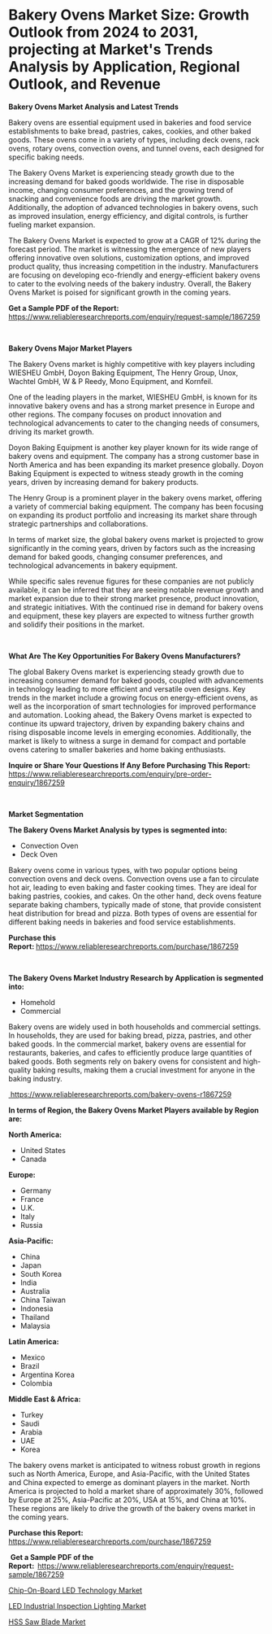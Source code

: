 <p><h1>Bakery Ovens Market Size: Growth Outlook from 2024 to 2031, projecting at Market's Trends Analysis by Application, Regional Outlook, and Revenue</h1></p><p><strong>Bakery Ovens Market Analysis and Latest Trends</strong></p>
<p><p>Bakery ovens are essential equipment used in bakeries and food service establishments to bake bread, pastries, cakes, cookies, and other baked goods. These ovens come in a variety of types, including deck ovens, rack ovens, rotary ovens, convection ovens, and tunnel ovens, each designed for specific baking needs.</p><p>The Bakery Ovens Market is experiencing steady growth due to the increasing demand for baked goods worldwide. The rise in disposable income, changing consumer preferences, and the growing trend of snacking and convenience foods are driving the market growth. Additionally, the adoption of advanced technologies in bakery ovens, such as improved insulation, energy efficiency, and digital controls, is further fueling market expansion.</p><p>The Bakery Ovens Market is expected to grow at a CAGR of 12% during the forecast period. The market is witnessing the emergence of new players offering innovative oven solutions, customization options, and improved product quality, thus increasing competition in the industry. Manufacturers are focusing on developing eco-friendly and energy-efficient bakery ovens to cater to the evolving needs of the bakery industry. Overall, the Bakery Ovens Market is poised for significant growth in the coming years.</p></p>
<p><strong>Get a Sample PDF of the Report:&nbsp;</strong> <a href="https://www.reliableresearchreports.com/enquiry/request-sample/1867259">https://www.reliableresearchreports.com/enquiry/request-sample/1867259</a></p>
<p>&nbsp;</p>
<p><strong>Bakery Ovens Major Market Players</strong></p>
<p><p>The Bakery Ovens market is highly competitive with key players including WIESHEU GmbH, Doyon Baking Equipment, The Henry Group, Unox, Wachtel GmbH, W & P Reedy, Mono Equipment, and Kornfeil. </p><p>One of the leading players in the market, WIESHEU GmbH, is known for its innovative bakery ovens and has a strong market presence in Europe and other regions. The company focuses on product innovation and technological advancements to cater to the changing needs of consumers, driving its market growth.</p><p>Doyon Baking Equipment is another key player known for its wide range of bakery ovens and equipment. The company has a strong customer base in North America and has been expanding its market presence globally. Doyon Baking Equipment is expected to witness steady growth in the coming years, driven by increasing demand for bakery products.</p><p>The Henry Group is a prominent player in the bakery ovens market, offering a variety of commercial baking equipment. The company has been focusing on expanding its product portfolio and increasing its market share through strategic partnerships and collaborations.</p><p>In terms of market size, the global bakery ovens market is projected to grow significantly in the coming years, driven by factors such as the increasing demand for baked goods, changing consumer preferences, and technological advancements in bakery equipment.</p><p>While specific sales revenue figures for these companies are not publicly available, it can be inferred that they are seeing notable revenue growth and market expansion due to their strong market presence, product innovation, and strategic initiatives. With the continued rise in demand for bakery ovens and equipment, these key players are expected to witness further growth and solidify their positions in the market.</p></p>
<p>&nbsp;</p>
<p><strong>What Are The Key Opportunities For Bakery Ovens Manufacturers?</strong></p>
<p><p>The global Bakery Ovens market is experiencing steady growth due to increasing consumer demand for baked goods, coupled with advancements in technology leading to more efficient and versatile oven designs. Key trends in the market include a growing focus on energy-efficient ovens, as well as the incorporation of smart technologies for improved performance and automation. Looking ahead, the Bakery Ovens market is expected to continue its upward trajectory, driven by expanding bakery chains and rising disposable income levels in emerging economies. Additionally, the market is likely to witness a surge in demand for compact and portable ovens catering to smaller bakeries and home baking enthusiasts.</p></p>
<p><strong>Inquire or Share Your Questions If Any Before Purchasing This Report:</strong> <a href="https://www.reliableresearchreports.com/enquiry/pre-order-enquiry/1867259">https://www.reliableresearchreports.com/enquiry/pre-order-enquiry/1867259</a></p>
<p>&nbsp;</p>
<p><strong>Market Segmentation</strong></p>
<p><strong>The Bakery Ovens Market Analysis by types is segmented into:</strong></p>
<p><ul><li>Convection Oven</li><li>Deck Oven</li></ul></p>
<p><p>Bakery ovens come in various types, with two popular options being convection ovens and deck ovens. Convection ovens use a fan to circulate hot air, leading to even baking and faster cooking times. They are ideal for baking pastries, cookies, and cakes. On the other hand, deck ovens feature separate baking chambers, typically made of stone, that provide consistent heat distribution for bread and pizza. Both types of ovens are essential for different baking needs in bakeries and food service establishments.</p></p>
<p><strong>Purchase this Report:&nbsp;</strong><a href="https://www.reliableresearchreports.com/purchase/1867259">https://www.reliableresearchreports.com/purchase/1867259</a></p>
<p>&nbsp;</p>
<p><strong>The Bakery Ovens Market Industry Research by Application is segmented into:</strong></p>
<p><ul><li>Homehold</li><li>Commercial</li></ul></p>
<p><p>Bakery ovens are widely used in both households and commercial settings. In households, they are used for baking bread, pizza, pastries, and other baked goods. In the commercial market, bakery ovens are essential for restaurants, bakeries, and cafes to efficiently produce large quantities of baked goods. Both segments rely on bakery ovens for consistent and high-quality baking results, making them a crucial investment for anyone in the baking industry.</p></p>
<p><a href="https://www.reliableresearchreports.com/bakery-ovens-r1867259">&nbsp;https://www.reliableresearchreports.com/bakery-ovens-r1867259</a></p>
<p><strong>In terms of Region, the Bakery Ovens Market Players available by Region are:</strong></p>
<p>
    <p> <strong> North America: </strong>
        <ul>
            <li>United States</li>
            <li>Canada</li>
        </ul>
        </p> 
    <p> <strong> Europe: </strong>
        <ul>
            <li>Germany</li>
            <li>France</li>
            <li>U.K.</li>
            <li>Italy</li>
            <li>Russia</li>
        </ul>
        </p> 
    <p> <strong> Asia-Pacific: </strong>
        <ul>
            <li>China</li>
            <li>Japan</li>
            <li>South Korea</li>
            <li>India</li>
            <li>Australia</li>
            <li>China Taiwan</li>
            <li>Indonesia</li>
            <li>Thailand</li>
            <li>Malaysia</li>
        </ul>
        </p> 
    <p> <strong> Latin America: </strong>
        <ul>
            <li>Mexico</li>
            <li>Brazil</li>
            <li>Argentina Korea</li>
            <li>Colombia</li>
        </ul>
        </p> 
    <p> <strong> Middle East & Africa: </strong>
        <ul>
            <li>Turkey</li>
            <li>Saudi</li>
            <li>Arabia</li>
            <li>UAE</li>
            <li>Korea</li>
        </ul>
    </p>
    </p>
<p><p>The bakery ovens market is anticipated to witness robust growth in regions such as North America, Europe, and Asia-Pacific, with the United States and China expected to emerge as dominant players in the market. North America is projected to hold a market share of approximately 30%, followed by Europe at 25%, Asia-Pacific at 20%, USA at 15%, and China at 10%. These regions are likely to drive the growth of the bakery ovens market in the coming years.</p></p>
<p><strong>Purchase this Report: </strong><a href="https://www.reliableresearchreports.com/purchase/1867259">https://www.reliableresearchreports.com/purchase/1867259</a></p>
<p>&nbsp;<strong>Get a Sample PDF of the Report:&nbsp;&nbsp;</strong><a href="https://www.reliableresearchreports.com/enquiry/request-sample/1867259">https://www.reliableresearchreports.com/enquiry/request-sample/1867259</a></p>
<p><strong></strong></p>
<p><p><a href="https://github.com/FrankHernanXXfnf/Market-Research-Report-List-1/blob/main/chip-on-board-led-technology-market.md">Chip-On-Board LED Technology Market</a></p><p><a href="https://github.com/wzvucnjn4/Market-Research-Report-List-1/blob/main/led-industrial-inspection-lighting-market.md">LED Industrial Inspection Lighting Market</a></p><p><a href="https://view.publitas.com/reportprime-1/global-hss-saw-blade-market-analysis-trends-forecasts-and-growth-opportunities-2024-2031-in-163-pages-report/">HSS Saw Blade Market</a></p></p>